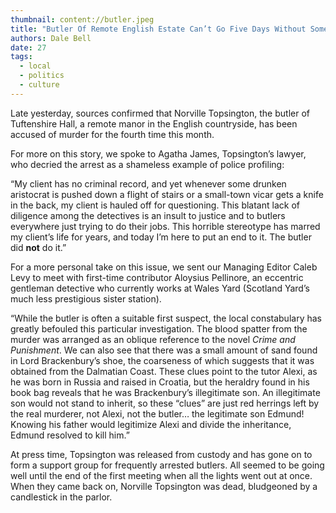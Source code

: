 ```yaml
---
thumbnail: content://butler.jpeg
title: "Butler Of Remote English Estate Can’t Go Five Days Without Someone Accusing Him Of Murder"
authors: Dale Bell
date: 27
tags:
  - local
  - politics
  - culture
---
```


Late yesterday, sources confirmed that Norville Topsington, the butler of Tuftenshire Hall, a remote manor in the English countryside, has been accused of murder for the fourth time this month.

For more on this story, we spoke to Agatha James, Topsington’s lawyer, who decried the arrest as a shameless example of police profiling:

“My client has no criminal record, and yet whenever some drunken aristocrat is pushed down a flight of stairs or a small-town vicar gets a knife in the back, my client is hauled off for questioning. This blatant lack of diligence among the detectives is an insult to justice and to butlers everywhere just trying to do their jobs. This horrible stereotype has marred my client’s life for years, and today I’m here to put an end to it. The butler did **not** do it.”

For a more personal take on this issue, we sent our Managing Editor Caleb Levy to meet with first-time contributor Aloysius Pellinore, an eccentric gentleman detective who currently works at Wales Yard (Scotland Yard’s much less prestigious sister station).

“While the butler is often a suitable first suspect, the local constabulary has greatly befouled this particular investigation. The blood spatter from the murder was arranged as an oblique reference to the novel *Crime and Punishment*. We can also see that there was a small amount of sand found in Lord Brackenbury’s shoe, the coarseness of which suggests that it was obtained from the Dalmatian Coast. These clues point to the tutor Alexi, as he was born in Russia and raised in Croatia, but the heraldry found in his book bag reveals that he was Brackenbury’s illegitimate son. An illegitimate son would not stand to inherit, so these “clues” are just red herrings left by the real murderer, not Alexi, not the butler… the legitimate son Edmund! Knowing his father would legitimize Alexi and divide the inheritance, Edmund resolved to kill him.”

At press time, Topsington was released from custody and has gone on to form a support group for frequently arrested butlers. All seemed to be going well until the end of the first meeting when all the lights went out at once. When they came back on, Norville Topsington was dead, bludgeoned by a candlestick in the parlor.
